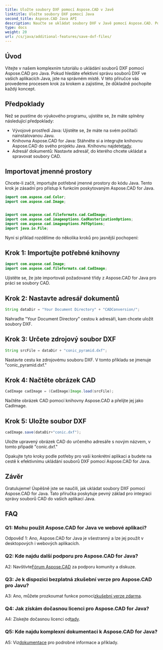 ```yaml
---
title: Uložte soubory DXF pomocí Aspose.CAD v Javě
linktitle: Uložte soubory DXF pomocí Java
second_title: Aspose.CAD Java API
description: Naučte se ukládat soubory DXF v Javě pomocí Aspose.CAD. Postupujte podle našeho podrobného průvodce pro efektivní správu souborů CAD.
type: docs
weight: 20
url: /cs/java/additional-features/save-dxf-files/
---
```

## Úvod

Vítejte v našem komplexním tutoriálu o ukládání souborů DXF pomocí Aspose.CAD pro Java. Pokud hledáte efektivní správu souborů DXF ve vašich aplikacích Java, jste na správném místě. V této příručce vás provedeme procesem krok za krokem a zajistíme, že důkladně pochopíte každý koncept.

## Předpoklady

Než se pustíme do výukového programu, ujistěte se, že máte splněny následující předpoklady:

- Vývojové prostředí Java: Ujistěte se, že máte na svém počítači nainstalovanou Javu.
-  Knihovna Aspose.CAD for Java: Stáhněte si a integrujte knihovnu Aspose.CAD do svého projektu Java. Knihovnu najdete[tady](https://releases.aspose.com/cad/java/).
- Adresář dokumentů: Nastavte adresář, do kterého chcete ukládat a spravovat soubory CAD.

## Importovat jmenné prostory

Chcete-li začít, importujte potřebné jmenné prostory do kódu Java. Tento krok je zásadní pro přístup k funkcím poskytovaným Aspose.CAD for Java.

```java
import com.aspose.cad.Color;
import com.aspose.cad.Image;


import com.aspose.cad.fileformats.cad.CadImage;
import com.aspose.cad.imageoptions.CadRasterizationOptions;
import com.aspose.cad.imageoptions.PdfOptions;
import java.io.File;
```

Nyní si příklad rozdělíme do několika kroků pro jasnější pochopení:

## Krok 1: Importujte potřebné knihovny

```java
import com.aspose.cad.Image;
import com.aspose.cad.fileformats.cad.CadImage;
```

Ujistěte se, že jste importovali požadované třídy z Aspose.CAD for Java pro práci se soubory CAD.

## Krok 2: Nastavte adresář dokumentů

```java
String dataDir = "Your Document Directory" + "CADConversion/";
```

Nahraďte "Your Document Directory" cestou k adresáři, kam chcete uložit soubory DXF.

## Krok 3: Určete zdrojový soubor DXF

```java
String srcFile = dataDir + "conic_pyramid.dxf";
```

Nastavte cestu ke zdrojovému souboru DXF. V tomto příkladu se jmenuje "conic_pyramid.dxf."

## Krok 4: Načtěte obrázek CAD

```java
CadImage cadImage = (CadImage)Image.load(srcFile);
```

Načtěte obrázek CAD pomocí knihovny Aspose.CAD a přelijte jej jako CadImage.

## Krok 5: Uložte soubor DXF

```java
cadImage.save(dataDir+"conic.dxf");
```

Uložte upravený obrázek CAD do určeného adresáře s novým názvem, v tomto případě "conic.dxf."

Opakujte tyto kroky podle potřeby pro vaši konkrétní aplikaci a budete na cestě k efektivnímu ukládání souborů DXF pomocí Aspose.CAD for Java.

## Závěr

Gratulujeme! Úspěšně jste se naučili, jak ukládat soubory DXF pomocí Aspose.CAD for Java. Tato příručka poskytuje pevný základ pro integraci správy souborů CAD do vašich aplikací Java.

## FAQ

### Q1: Mohu použít Aspose.CAD for Java ve webové aplikaci?

Odpověď 1: Ano, Aspose.CAD for Java je všestranný a lze jej použít v desktopových i webových aplikacích.

### Q2: Kde najdu další podporu pro Aspose.CAD for Java?

 A2: Navštivte[Fórum Aspose.CAD](https://forum.aspose.com/c/cad/19) za podporu komunity a diskuze.

### Q3: Je k dispozici bezplatná zkušební verze pro Aspose.CAD pro Javu?

 A3: Ano, můžete prozkoumat funkce pomocí[zkušební verze zdarma](https://releases.aspose.com/).

### Q4: Jak získám dočasnou licenci pro Aspose.CAD for Java?

 A4: Získejte dočasnou licenci od[tady](https://purchase.aspose.com/temporary-license/).

### Q5: Kde najdu komplexní dokumentaci k Aspose.CAD for Java?

 A5: Viz[dokumentace](https://reference.aspose.com/cad/java/) pro podrobné informace a příklady.